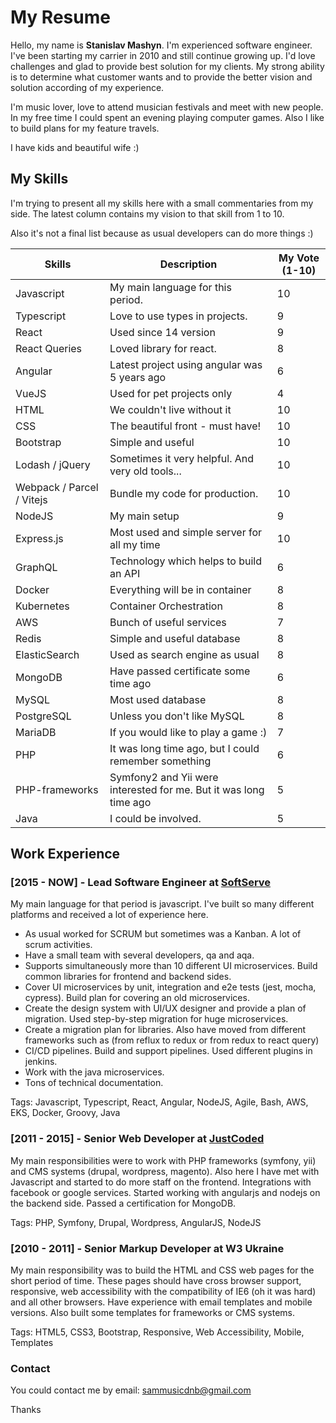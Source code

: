 # My Resume
Hello, my name is **Stanislav Mashyn**. I'm experienced software engineer. 
I've been starting my carrier in 2010 and still continue growing up. 
I'd love challenges and glad to provide best solution for my clients. 
My strong ability is to determine what customer wants and to provide the better vision and solution according of my experience.

I'm music lover, love to attend musician festivals and meet with new people. 
In my free time I could spent an evening playing computer games. Also I like to build plans for my feature travels.

I have kids and beautiful wife :)

## My Skills

I'm trying to present all my skills here with a small commentaries from my side.
The latest column contains my vision to that skill from 1 to 10.

Also it's not a final list because as usual developers can do more things :)

| Skills                    | Description                                                       | My Vote (1-10) |
|---------------------------|-------------------------------------------------------------------|----------------|
| Javascript                | My main language for this period.                                 | 10             |
| Typescript                | Love to use types in projects.                                    | 9              |
| React                     | Used since 14 version                                             | 9              |
| React Queries             | Loved library for react.                                          | 8              |
| Angular                   | Latest project using angular was 5 years ago                      | 6              |
| VueJS                     | Used for pet projects only                                        | 4              |
| HTML                      | We couldn't live without it                                       | 10             |
| CSS                       | The beautiful front - must have!                                  | 10             |
| Bootstrap                 | Simple and useful                                                 | 10             |
| Lodash / jQuery           | Sometimes it very helpful. And very old tools...                  | 10             |
| Webpack / Parcel / Vitejs | Bundle my code for production.                                    | 10             |
| NodeJS                    | My main setup                                                     | 9              |
| Express.js                | Most used and simple server for all my time                       | 10             |
| GraphQL                   | Technology which helps to build an API                            | 6              |
| Docker                    | Everything will be in container                                   | 8              |
| Kubernetes                | Container Orchestration                                           | 8              |
| AWS                       | Bunch of useful services                                          | 7              |
| Redis                     | Simple and useful database                                        | 8              |
| ElasticSearch             | Used as search engine as usual                                    | 8              |
| MongoDB                   | Have passed certificate some time ago                             | 6              |
| MySQL                     | Most used database                                                | 8              |
| PostgreSQL                | Unless you don't like MySQL                                       | 8              |
| MariaDB                   | If you would like to play a game :)                               | 7              |
| PHP                       | It was long time ago, but I could remember something              | 6              |
| PHP-frameworks            | Symfony2 and Yii were interested for me. But it was long time ago | 5              |
| Java                      | I could be involved.                                              | 5              |

## Work Experience

### [2015 - NOW] - Lead Software Engineer at [SoftServe](https://www.softserveinc.com)
My main language for that period is javascript. I've built so many different platforms and received a lot of experience here.
* As usual worked for SCRUM but sometimes was a Kanban. A lot of scrum activities.
* Have a small team with several developers, qa and aqa.
* Supports simultaneously more than 10 different UI microservices. Build common libraries for frontend and backend sides.
* Cover UI microservices by unit, integration and e2e tests (jest, mocha, cypress). Build plan for covering an old microservices.
* Create the design system with UI/UX designer and provide a plan of migration. Used step-by-step migration for huge microservices.
* Create a migration plan for libraries. Also have moved from different frameworks such as (from reflux to redux or from redux to react query)
* CI/CD pipelines. Build and support pipelines. Used different plugins in jenkins.
* Work with the java microservices.
* Tons of technical documentation.

Tags: Javascript, Typescript, React, Angular, NodeJS, Agile, Bash, AWS, EKS, Docker, Groovy, Java 

### [2011 - 2015] - Senior Web Developer at [JustCoded](https://justcoded.com/)
My main responsibilities were to work with PHP frameworks (symfony, yii) and CMS systems (drupal, wordpress, magento).
Also here I have met with Javascript and started to do more staff on the frontend. 
Integrations with facebook or google services. Started working with angularjs and nodejs on the backend side.
Passed a certification for MongoDB.

Tags: PHP, Symfony, Drupal, Wordpress, AngularJS, NodeJS

### [2010 - 2011] - Senior Markup Developer at W3 Ukraine
My main responsibility was to build the HTML and CSS web pages for the short period of time.
These pages should have cross browser support, responsive, web accessibility with the compatibility of IE6 (oh it was hard) and all other browsers.
Have experience with email templates and mobile versions.
Also built some templates for frameworks or CMS systems.

Tags: HTML5, CSS3, Bootstrap, Responsive, Web Accessibility, Mobile, Templates

### Contact

You could contact me by email: [sammusicdnb@gmail.com](mailto:sammusicdnb@gmail.com)

Thanks
